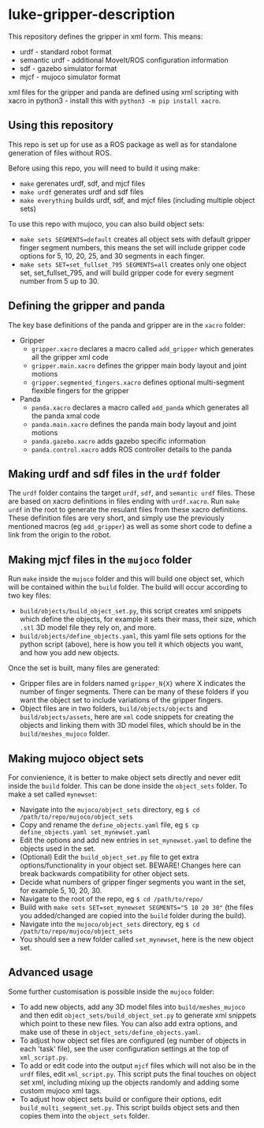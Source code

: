 # luke-gripper-description

This repository defines the gripper in xml form. This means:
* urdf - standard robot format
* semantic urdf - additional MoveIt/ROS configuration information
* sdf - gazebo simulator format
* mjcf - mujoco simulator format

xml files for the gripper and panda are defined using xml scripting with xacro in python3 - install this with ```python3 -m pip install xacro```.

## Using this repository

This repo is set up for use as a ROS package as well as for standalone generation of files without ROS.

Before using this repo, you will need to build it using make:
* ```make``` gerenates urdf, sdf, and mjcf files
* ```make urdf``` generates urdf and sdf files
* ```make everything``` builds urdf, sdf, and mjcf files (including multiple object sets)

To use this repo with mujoco, you can also build object sets:
* ```make sets SEGMENTS=default``` creates all object sets with default gripper finger segment numbers, this means the set will include gripper code options for 5, 10, 20, 25, and 30 segments in each finger.
* ```make sets SET=set_fullset_795 SEGMENTS=all``` creates only one object set, set_fullset_795, and will build gripper code for every segment number from 5 up to 30.

## Defining the gripper and panda

The key base definitions of the panda and gripper are in the ```xacro``` folder:
* Gripper
     * ```gripper.xacro``` declares a macro called ```add_gripper``` which generates all the gripper xml code
     * ```gripper.main.xacro``` defines the gripper main body layout and joint motions
     * ```gripper.segmented_fingers.xacro``` defines optional multi-segment flexible fingers for the gripper
* Panda
     * ```panda.xacro``` declares a macro called ```add_panda``` which generates all the panda xmal code
     * ```panda.main.xacro``` defines the panda main body layout and joint motions
     * ```panda.gazebo.xacro``` adds gazebo specific information
     * ```panda.control.xacro``` adds ROS controller details to the panda

## Making urdf and sdf files in the ```urdf``` folder

The ```urdf``` folder contains the target ```urdf```, ```sdf```, and ```semantic urdf``` files. These are based on xacro definitions in files ending with ```urdf.xacro```. Run ```make urdf``` in the root to generate the resulant files from these xacro definitions. These definition files are very short, and simply use the previously mentioned macros (eg ```add_gripper```) as well as some short code to define a link from the origin to the robot.

## Making mjcf files in the ```mujoco``` folder

Run ```make``` inside the ```mujoco``` folder and this will build one object set, which will be contained within the ```build``` folder. The build will occur according to two key files:
* ```build/objects/build_object_set.py```, this script creates xml snippets which define the objects, for example it sets their mass, their size, which ```.stl``` 3D model file they rely on, and more.
* ```build/objects/define_objects.yaml```, this yaml file sets options for the python script (above), here is how you tell it which objects you want, and how you add new objects.

Once the set is built, many files are generated:
* Gripper files are in folders named ```gripper_N{X}``` where X indicates the number of finger segments. There can be many of these folders if you want the object set to include variations of the gripper fingers.
* Object files are in two folders, ```build/objects/objects``` and ```build/objects/assets```, here are ```xml``` code snippets for creating the objects and linking them with 3D model files, which should be in the ```build/meshes_mujoco``` folder.

## Making mujoco object sets

For convienience, it is better to make object sets directly and never edit inside the ```build``` folder. This can be done inside the ```object_sets``` folder. To make a set called ```mynewset```:
* Navigate into the ```mujoco/object_sets``` directory, eg ```$ cd /path/to/repo/mujoco/object_sets```
* Copy and rename the ```define_objects.yaml``` file, eg ```$ cp define_objects.yaml set_mynewset.yaml```
* Edit the options and add new entries in ```set_mynewset.yaml``` to define the objects used in the set.
* (Optional) Edit the ```build_object_set.py``` file to get extra options/functionality in your object set. BEWARE! Changes here can break backwards compatibility for other object sets.
* Decide what numbers of gripper finger segments you want in the set, for example 5, 10, 20, 30.
* Navigate to the root of the repo, eg ```$ cd /path/to/repo/```
* Build with ```make sets SET=set_mynewset SEGMENTS="5 10 20 30"``` (the files you added/changed are copied into the ```build``` folder during the build).
* Navigate into the ```mujoco/object_sets``` directory, eg ```$ cd /path/to/repo/mujoco/object_sets```
* You should see a new folder called ```set_mynewset```, here is the new object set.

## Advanced usage

Some further customisation is possible inside the ```mujoco``` folder:
* To add new objects, add any 3D model files into ```build/meshes_mujoco``` and then edit ```object_sets/build_object_set.py``` to generate xml snippets which point to these new files. You can also add extra options, and make use of these in ```object_sets/define_objects.yaml```.
* To adjust how object set files are configured (eg number of objects in each 'task' file), see the user configuration settings at the top of ```xml_script.py```.
* To add or edit code into the output ```mjcf``` files which will not also be in the ```urdf``` files, edit ```xml_script.py```. This script puts the final touches on object set xml, including mixing up the objects randomly and adding some custom mujoco xml tags.
* To adjust how object sets build or configure their options, edit ```build_multi_segment_set.py```. This script builds object sets and then copies them into the ```object_sets``` folder.





